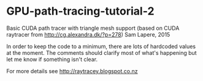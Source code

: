 # GPU-path-tracing-tutorial-2
Basic CUDA path tracer with triangle mesh support (based on CUDA raytracer from http://cg.alexandra.dk/?p=278)
Sam Lapere, 2015

In order to keep the code to a minimum, there are lots of hardcoded values at the moment. The comments should clarify most of what's happening but let me know if something isn't clear.

For more details see http://raytracey.blogspot.co.nz
